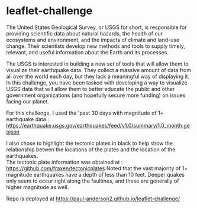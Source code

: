 # leaflet-challenge                           
The United States Geological Survey, or USGS for short, is responsible for providing scientific data about natural hazards, the health of our ecosystems and environment, and the impacts of climate and land-use change. Their scientists develop new methods and tools to supply timely, relevant, and useful information about the Earth and its processes.

The USGS is interested in building a new set of tools that will allow them to visualize their earthquake data. They collect a massive amount of data from all over the world each day, but they lack a meaningful way of displaying it. In this challenge, you have been tasked with developing a way to visualize USGS data that will allow them to better educate the public and other government organizations (and hopefully secure more funding) on issues facing our planet.

For this challenge, I used the 'past 30 days with magnitude of 1+ earthquake data : https://earthquake.usgs.gov/earthquakes/feed/v1.0/summary/1.0_month.geojson      

I also chose to highlight the tectonic plates in black to help show the relationship betwen the locations of the plates and the location of the earthquakes.      
The tectonic plate information was obtained at  : https://github.com/fraxen/tectonicplates 
Noted that the vast majority of 1+ magnitude earthquakes have a depth of less than 10 feet. Deeper quakes only seem to occur right along the faultines, and these are generally of higher magnitude as well. 


Repo is deployed at https://paul-anderson2.github.io/leaflet-challenge/ 


